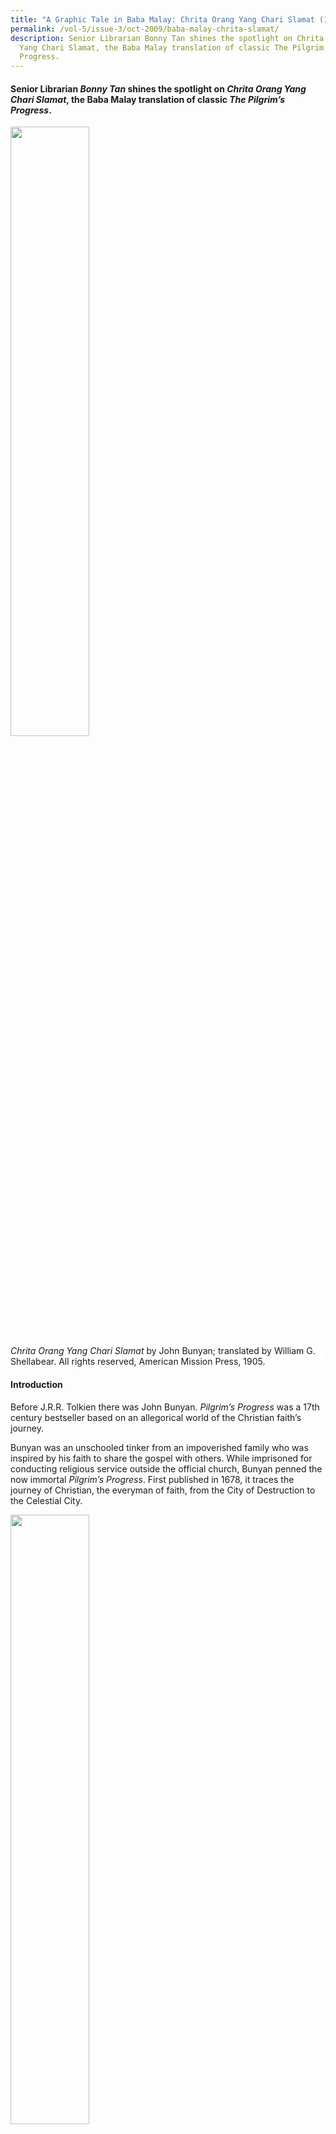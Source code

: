 ```yaml
---
title: "A Graphic Tale in Baba Malay: Chrita Orang Yang Chari Slamat (1905)"
permalink: /vol-5/issue-3/oct-2009/baba-malay-chrita-slamat/
description: Senior Librarian Bonny Tan shines the spotlight on Chrita Orang
  Yang Chari Slamat, the Baba Malay translation of classic The Pilgrim’s
  Progress.
---
```

#### Senior Librarian&nbsp;_Bonny Tan_&nbsp;shines the spotlight on&nbsp;_Chrita Orang Yang Chari Slamat_, the Baba Malay translation of classic&nbsp;_The Pilgrim’s Progress_.

<img style="width:50%;" src="/images/Vol%205%20Issue%203/BabaMalay/Chrita%20Orang%20book%20cover.jpg">
 <div style="background-color: white;"><i>Chrita Orang Yang Chari Slamat</i> by John Bunyan; translated by William G. Shellabear. All rights reserved, American Mission Press, 1905.</div>
 
#### **Introduction**

Before J.R.R. Tolkien there was John Bunyan. *Pilgrim’s Progress* was a 17th century bestseller based on an allegorical world of the Christian faith’s journey.

Bunyan was an unschooled tinker from an impoverished family who was inspired by his faith to share the gospel with others. While imprisoned for conducting religious service outside the official church, Bunyan penned the now immortal *Pilgrim’s Progress*. First published in 1678, it traces the journey of Christian, the everyman of faith, from the City of Destruction to the Celestial City.

<img style="width:50%;" src="/images/Vol%205%20Issue%203/BabaMalay/Christian%20leaves%20his%20home1.jpg">
 <div style="background-color: white;">Christian leaves his home.<i>  Image reproduced from Bunyan, J. (1905).Chrita orang yang chari slamat. All rights reserved, American Mission Press, 1905.</i></div>

Caricatures representing spiritual encounters and transformation, culled from Biblical parables and various scriptural references, show that the adventure could very well have been Bunyan’s own spiritual autobiography. Bunyan conveyed the convert’s life of faith so simply yet vividly through the allegorical sojourn that it soon became a bestseller in England. It was then carried beyond the English shore by missionaries who fanned out to the outposts of the colonised world.

The book has been translated into more than 200 languages, was never out-ofprint and remains one of the most widely read today.

Almost 250 years since its first publication, another passionate Christian in Malaya translated this classic into Baba Malay. He was none other than soldier, scholar and missionary William Shellabear.

#### **Malay Translations**

<div style="background-colour: #fdf5e6; padding: 20px; margin: 20px; background:#fdf5e6">“It would be difficult to name an English classic which would seem less likely to appeal to the frankly hedonistic Malays than Bunyan’s <i>Pilgrim’s Progress</i>. Yet there are three translations of this book in the Malay language”.[^1] 
</div>

The story of the Pilgrim was already much alive among the local community at the turn of the 20th century. For instance, in the 1880s, readings from *Pilgrim’s Progress* in Chinese were conducted at the Prinsep Street Church for Straits Chinese, accompanied by singing in English and Malay concerning the life and works of Bunyan and illustrated using magic-lantern slides.[^2] Characters such as Worldly Wiseman and Hopeful were thus part of the Christian vocabulary among the Straits Chinese prior to the publication of the story in Baba Malay.

In the Malay Archipelago, the tale had had several translations and versions. One of the earliest translations was done in Jawi some time in the 1880s; it was then followed by a Dutch romanised Malay version. In the Malay Peninsula, Benjamin Keasberry, a missionary serving under the London Missionary Society and father of Malaya’s early printing press, brought out one of the first Malay versions.

Shellabear’s translation however was unique in the Malay Peninsula as it was in Baba Malay and published especially for the Straits Chinese community. Shellabear makes reference to one of these earlier publications and his reasons for publishing a version for the Straits Chinese in the introduction to his book:

*“Ada brapa puloh tahun dhulu satu tuan yang pandai skali sudah pindahkan ini chrita dalam bhasa orang Mlayu: ttapi sbab dia pakai perkata’an yang dalam-dalam, terlampon susah orang China peranakan mngerti, dan sbab itu kita bharu pindahkan ini chrita dalam bhasa Mlayu peranakan, spaya smoa orang China dan nonya-nonya yang chakap Mlayu boleh mngerti baik baik.”*

(“Several decades ago, an intelligent gentleman translated this tale to Malay. However, as he used complex terms, the Chinese Peranakans found it difficult to understand. Because of this, we have translated this tale into Peranakan Malay so all Chinese and their women folk who speak Malay will be able to better understand it.”)

<img src="/images/Vol%205%20Issue%203/BabaMalay/Christian%20with%20wife%20&amp;%20children1.jpg" style="width:100%;">
 <div style="background-color: white;">Christian with his wife and children.<i> Image reproduced from Bunyan, J. (1905). Chrita orang yang chari slamat, p. 2. All rights reserved, American Mission Press, 1905. </i></div>

Slightly more than a decade after Keasberry passed away, Shellabear came to Singapore in 1887, not as a missionary but as a military man in the British Royal Engineers, assigned to build Singapore’s defence. He fell in love with the Malay soldiers under his command and sought to take the gospel story to them. Thus his passion turned him to translating religious works into Malay and, conversely, translating Malay classical mythology into English. Leaving the military, he joined the Methodist Missions and established the Methodist Mission Press in Singapore which brought out various publications in Malay along with invaluable language tools such as English-Malay dictionaries and grammars, still highly regarded even today.

The Press and his translation work took much of his time, but Shellabear had to return to England in 1894 on account of his wife Fanny’s ill-health. She unfortunately passed away and Shellabear returned to Singapore and later married Emma Ferris in 1897, an active Methodist missionary whose work had crossed paths with his. By 1904, the Shellabears’ base for missionary work had moved to Malacca, the heartland of the Straits Chinese. It was here that Shellabear would translate *Pilgrim’s Progress*.

#### **The Use of Baba Malay**

Shellabear had already made the acquaintance of the unique hybrid community of Chinese in Singapore, many of whom traced their genealogy to the Malaccan Straits Chinese. This included prominent community member, Tan Keong Keng, who was one of the early Straits Chinese to adopt the thoroughly Western idea of having his daughters educated.[^3] Thus he persuaded the Shellabears to establish a school for girls in Malacca. Tan’s home at Heeren Street in Malacca was given to Emma Shellabear and Ada Pugh to start the institution — a task most suited to Shellabear’s wife Emma who had already been active in the Methodist girls’ school in Singapore.

<img style="width:100%;" src="/images/Vol%205%20Issue%203/BabaMalay/Interpreter's%20house.jpg">
 <div style="background-color: white;">Interpreter’s home. <i>Image reproduced from Bunyan, J. (1905). Chrita orang yang chari slamat, p. 33. All rights reserved, American Mission Press, 1905.</i></div>

Meanwhile, Tan sent his only son, Tan Cheng Poh, to Shellabear to learn how to type and practise English. With little to translate to English, Emma considered having him translate a children’s version of *Pilgrim’s Progress* into Baba Malay instead. The exercise was Shellabear’s first introduction to Baba Malay and he became fascinated with its “distinct dialect of Malay, with very definite idioms and rules of its own.”[^4] Another Baba, Chin Cheng Yong, was recruited to help in verifying the accuracy of the translation; but little is known of him.

In translating *Pilgrim’s Progress*, Shellabear kept close to the original text, including scriptural references which Bunyan had noted. He was careful to keep his translated language simple and clear: “Skali-kali kita t’ada pakai perkata’an yang dalam-dalam atau yang orang susah mngerti, mlainkan dalami agama punya perkara ada juga sdikit perkata’an yang orang t’ada pakai s-hari-hari…” (“Thus we have refrained from using complex terms or those people find too difficult to understand, except for that pertaining to religious terms which may not be frequently used by most…”)

Particularly challenging were the translations of the book’s place names as many are abstract terms with peculiar Christian connotations. Shellabear had used an older Malay edition of the story, lithographed in Munshi Abdullah’s Jawi script, to help determine the translations of the various characters.[^5] Thus most of the terms were translated into more formal Malay terms or, if not, were taken directly from the English or Christian terms. For example, Christian’s name is literally translated as “Kristian”, while “Beulah Land” is transcribed as “Tanah Biulah”. The title of the book *Pilgrim’s Progress* has cleverly been simplified to *Orang Yang Chari Slamat* (“One who seeks salvation”), although this title could have been Keasberry’s original translation or that of the earlier versions in Malay. [^6] To assist his readers in grasping the meanings of these terms, the appendix lists all the given place names and personal names with both Baba Malay and English translations along with page references. This is followed by a glossary of terms with both a Peranakan explanation and an English translation. Some terms include definitions according to Malay terms. For example, “gombala” is explained in Malay as “gumol” or “wrestle”.

More interestingly, Shellabear expressed the need to include in the glossary English terms because he expected many of his readers to be proficient in English: “Lagi pun dalam ini chrita ada banyak nama orang dan nama tmpat yang kita sudah kumpolkan, dan sudah taroh Inggris-nya yang John Bunyan sudah pakai, spaya orang yang tahu bhasa Inggris boleh bandingkan dan boleh mngerti lagi baik…” (“Also, in this tale, many personal pronouns and place names we have compiled with English terms that John Bunyan himself used so those who understand English can compare and better understand…”).

However, the grammar of the text conveys some of the unique nuances inherent in Baba Malay, mainly influenced by Hokkien linguistic constructs. For example, this sentence found in the introduction is full of the idiomatic phrases peculiar to Baba Malay: “Ttapi John Bunyan ta’mau ikut itu ong ke kau punya smbahyang, dan sbab itu bila dia ajar dalam dia punya greja dia kna tangkap, dan dia kna tutop dalam jel…”.[^7] (“However, John Bunyan did not want to follow the religious practices of the official church and so, when he taught at his own religious gathering he was caught and placed in jail…”). “Punya”, a Malay term meaning “to own” is used instead as the Hokkien possessive particle “e”, a common construct found in Baba Malay, is unknown in vernacular Malay. In the same vein, “kena” is also used to convey passive past – “dia kena tangkap”. “Ong ke kau” is a Hokkien idiomatic term which Shellabear explained in the previous sentence as “Kompani punya greja” (The company’s church). “Jel” is also a transliteration from the English “jail”. Thus, as is typical of the Baba language, the text has a mix of Malay, Hokkien and English terms.

However, it is only in the introduction to the text that Shellabear remains true to Baba Malay. In the translation of the story, a more proper though low Malay is applied. Thus, although key terms such as “punya” are consistently applied, other typical terms such as “gua” for the personal pronoun “I” and “lu” for “you” are not used. Instead, Shellabear applies the Malay terms “sahya” (“saya” or “I”) and “angkau” (“engkau” or “you”).[^8] That Shellabear retained the more “proper” Malay expressions and terms in the translation may mean that he wanted a wider audience for the book and showed his higher regard for the use of standard Malay.

#### **Illustrations of the Straits Chinese**

T. W. Cherry had taken over from Shellabear in the running of the Methodist printing press in Singapore. In mid-1904, C. W. Bradley, a young illustrator, had been sent by the American Methodist Missions to assist Cherry in the work of the printing press. Unfortunately, Bradley proved inadequate in printing duties as his only experience had been as a cartoonist for a newspaper. As the Missions had to pay for his passage home, he was sent to Shellabear in Malacca to illustrate *Pilgrim’s Progress* to make it worth their money.[^9] The result was 24 fine line drawings that detail the life of the Chinese in the Straits Settlements at the turn of the 20th century.

<img src="/images/Vol%205%20Issue%203/BabaMalay/Hill%20of%20Difficulty.jpg" style="width:50%;">
 <div style="background-color: white;">Hill of Difficulty. <i> Image reproduced from Bunyan, J. (1905). Chrita orang yang chari slamat, p. 55. All rights reserved, American Mission Press, 1905. </i></div>

In the introduction, Shellabear praised Bradley for his accurate depiction of the local people and scenery: “…dia sudah tulis btul sperti rupa orang dan rumah-rumah dan pokok-pokok yang kita tengok sini s-hari-hari…(see below)” (“…he has made realistic drawings of people, homes and trees that we see daily...”)

<img style="width:100%;" src="/images/Vol%205%20Issue%203/BabaMalay/Chrita.jpg">
 <div style="background-color: white;">Lord Worldly-wise wants to educate Christian. <i>Image reproduced from Bunyan, J. (1905). Chrita orang yang chari slamat, p. 17. All rights reserved, American Mission Press, 1905,</i></div>

Indeed, the background scenes in the illustrations include coconut trees and banana clumps typically found in tropical Malaya. The familiar facades of the Malayan shop house and its interiors are also sketched. However, it is noteworthy that Si Kristian (Christian) is depicted as a typical Qing Chinese, complete with queue and Chinese clogs. However, when he encounters Tuan Pandai-chari-dunia (Mr Worldly-wise), the wealthy man rides a modern horse-drawn carriage driven by what appears to be young barefoot Malays wearing Turkish hats. The wealthy Chinese dons a mix of oriental and modern Western clothes topped with an English hat. Interestingly, Si Kristian acquires these Western trappings — a top hat and shoes — soon after his burden of sin falls away at the foot of the cross. It is uncertain if the Western costumes represent the Baba dress at the turn of the century since many of the drawings seem mainly of generic Chinese that had come to Malaya. Nonyas in kebayas and Babas of yore in their hybridised costumes are not really reflected in Bradley’s illustrations.

<img style="width:100%;" src="/images/Vol%205%20Issue%203/BabaMalay/His%20Burden%20.jpg">
 <div style="background-color: white;">His burden fell away at the cross.<i> Image reproduced from Bunyan, J. (1905). Chrita orang yang chari slamat, p. 47. All rights reserved, American Mission Press, 1905.</i></div>

At Pasar Sia Sia (Vanity Fair), a detailed scene of the local Chinese congregating at a marketplace, shows a vignette of the 20th century Malayan Chinese community in its complex social world. Many were likely part of the influx of immigrants who had journeyed from China since the 1880s. In fact, Singapore’s Chinese population had almost doubled its numbers from 87,0000 in 1881 to 164,0000 by the 1900s.[^10]

<img style="width:100%;" src="/images/Vol%205%20Issue%203/BabaMalay/Vanity%20Fair%20.jpg">
 <div style="background-color: white;">Vanity Fair.<i> Image reproduced from Bunyan, J. (1905). Chrita orang yang chari slamat, p. 125. All rights reserved, American Mission Press, 1905.</i></div>

On the extreme right of the picture is a tea house located in a typical Straits Chinese house. Beside it, a letter writer reads a letter while a crowd of patrons await his services. Scenes from the wet market show vegetables sold on the dirt floor while chicks roam at the feet of men having their hair cleaned off lice, all showing Bradley’s keen eye for detail. At the foot of a *wayang* performance are food stalls where Chinese men eat while squatting on their chairs. Among the sea of fair-skinned men are a few Malays and turbaned Indians.

The shop houses with tiled sloping roofs, wooden shutters and animal figures in plaster below the windows are those found in the Straits Settlements. Other drawings give details of the interiors of Chinese mansions and, in contrast, the humble home of Si Kristian. They do not necessarily show the Malayan features or cosmopolitan designs which now have become associated with Peranakans. In fact, much of the interiors are of Chinese taste. Nevertheless, the graphic details of Bradley’s illustrations are invaluable for the study of the social lives of the local Chinese in the early 20th century.

#### **Shellabear’s Celestial City**

The publication was released in November 1905 and, by 1913, Shellabear had published the New Testament — *Kitab Perjanjian Bahru* — in Baba Malay, along with an article on Baba Malay in the *Journal of the Malayan Branch of the Royal Asiatic Society*. Although he remained a premier scholar of Malay text and focused mainly on publishing in Malay, these Baba publications testify to Shellabear’s versatility and interest in the wider local community.

By 1917, however, translation work and ministry took its toll on Shellabear and he returned to the United States on furlough. Even though he attempted a return to the East, health and internal politics lead him to retire from missionary work by 1919. Yet he never left his love for the Malays and Malay works, mastering Arabic later in life and then teaching and writing about the Malays while at the School of Missions at Drew University.

The story does not end here. In 1955, eight years after Shellabear’s death, his son-in-law R. A. Blasdell continued the family tradition and published a higher Malay version of *Pilgrim’s Progress* as *Cherita Darihal Orang Yang Menchari Selamat* (1955) (“*The story of one seeking salvation*”).

Chrita Orang Yang Chari Slamat is part of the Rare Book Collection in the National Library Singapore. It has been digitised and can be found online at <a href="[BookSG](https://eresources.nlb.gov.sg/printheritage/detail/152ef51f-0ad6-4647-ba6c-d4d207373799.aspx)">BookSG</a> or at the Lee Kong Chian Reference Library on microfilm NL8790.

***The author wishes to acknowledge the invaluable help of Dr Robert Hunt who pointed to details of Shellabear’s life and publications and provided access to unpublished materials***.

<br>
<div style="background-color: white;">
<br>
<img src="/images/vol-9-issue-3/In%20Cookery%20We%20Trust/Bonny_Tan.png" style="width: 100px; height: 100px;">
<center><b>Bonny Tan</b><br>Senior Librarian<br> Lee Kong Chian Reference Library<br> National Library</center></div>

#### **REFERENCES**

Anak Singapura, “[Notes of the Day](http://eresources.nlb.gov.sg/newspapers/Digitised/Article/straitstimes19341212-1.2.38),” _Straits Times_, 12 December 1934, 10. (From NewspaperSG)

C. M. Turnbull, _[A History of Singapore, 1819–1988](https://eservice.nlb.gov.sg/item_holding.aspx?bid=5178825)_ (Singapore: Oxford Press, 1989). (Call no. RSING 959.57 TUR)

John Bunyan, _[Chrita Orang Yang Chari Slamat](https://eresources.nlb.gov.sg/printheritage/detail/152ef51f-0ad6-4647-ba6c-d4d207373799.aspx)_ (Singapore: American Mission Press, 1905). (From BookSG; call no. Malay RRARE 823.4 BUN; microfilm NL8790)

Robert Hunt, “The Life of William Shellabear,” _Journal of the Malayan Branch of the Royal Asiatic Society_ 66, no. 2 (1993): 37–72. (From JSTOR via NLB’s [eResources](http://eresources.nlb.gov.sg/) website)

Robert Hunt, _[William Shellabear: A Biography](https://eservice.nlb.gov.sg/item_holding.aspx?bid=7855335)_ &nbsp;(Kuala Lumpur: University of Malaya Press, 1996). (Call no. RSING 266.0095957 HUN)

&nbsp;“[Untitled](http://eresources.nlb.gov.sg/newspapers/Digitised/Article/straitstimes18870711-1.2.16),” _Straits Times_, 11 July 1887, 2. (From NewspaperSG)

W. G. Shellabear, “Baba Malay: An Introduction to the Language of the Straits-Born Chinese,” _Journal of the Straits Branch of the Royal Asiatic Society_ no. 65 (December 1913): 49–63. (From JSTOR via NLB’s [eResources](http://eresources.nlb.gov.sg/) website)

W. G. Shellabear, _The Life of the Reverend W. G. Shellabear, DD_, ed. and annotated Robert Hunt. (Unpublished)

#### **NOTES**

[^1]: Anak Singapura, “[Notes of the Day](http://eresources.nlb.gov.sg/newspapers/Digitised/Article/straitstimes19341212-1.2.38),” _Straits Times_, 12 December 1934, 10. (From NewspaperSG)

[^2]: &nbsp;“[Untitled](http://eresources.nlb.gov.sg/newspapers/Digitised/Article/straitstimes18870711-1.2.16),” _Straits Times_, 11 July 1887, 2. (From NewspaperSG)

[^3]: Song, 529.

[^4]: W. G. Shellabear, _The Life of the Reverend W. G. Shellabear, DD_, ed. and annotated Robert Hunt, 37.

[^5]: Shellabear, _Reverend W. G. Shellabear,_ 37.

[^6]: I was unable to find the translation by Keasberry or the earlier Javanese translations.

[^7]: W. G. Shellabear, “Baba Malay: An Introduction to the Language of the Straits-Born Chinese,” _Journal of the Straits Branch of the Royal Asiatic Society_ no. 65 (December 1913): 49–63. (From JSTOR via NLB’s [eResources](http://eresources.nlb.gov.sg/) website); John Bunyan, _[Chrita Orang Yang Chari Slamat](https://eresources.nlb.gov.sg/printheritage/detail/152ef51f-0ad6-4647-ba6c-d4d207373799.aspx)_ (Singapore: American Mission Press, 1905). (From BookSG; call no. Malay RRARE 823.4 BUN; microfilm NL8790)

[^8]: Shellabear was well aware of the use of these Hokkien terms and actually explained the different usage in both Baba Malay and vernacular Malay in his article Shellabear, “Baba Malay.”

[^9]: Shellabear, _Reverend W. G. Shellabear,_ 37.

[^10]: C. M. Turnbull, _[A History of Singapore, 1819–1988](https://eservice.nlb.gov.sg/item_holding.aspx?bid=5178825)_ (Singapore: Oxford Press, 1989), 95. (Call no. RSING 959.57 TUR)